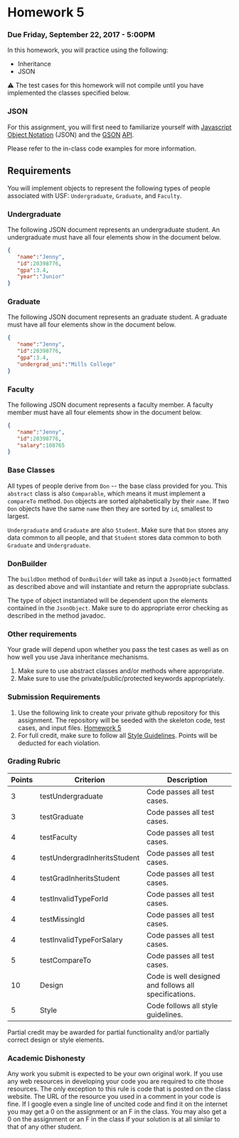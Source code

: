 Homework 5
=========

### Due Friday, September 22, 2017 - 5:00PM

In this homework, you will practice using the following:

- Inheritance
- JSON

:warning: The test cases for this homework will not compile until you have implemented the classes specified below.

### JSON

For this assignment, you will first need to familiarize yourself with [Javascript Object Notation](https://en.wikipedia.org/wiki/JSON) (JSON) and the [GSON](https://github.com/google/gson) [API](https://www.javadoc.io/doc/com.google.code.gson/gson/2.8.1).

Please refer to the in-class code examples for more information.

## Requirements

You will implement objects to represent the following types of people associated with USF: `Undergraduate`, `Graduate`, and `Faculty`.

### Undergraduate

The following JSON document represents an undergraduate student. An undergraduate must have all four elements show in the document below.

```json
{  
   "name":"Jenny",
   "id":20398776,
   "gpa":3.4,
   "year":"Junior"
}	
```
	
### Graduate

The following JSON document represents an graduate student. A graduate must have all four elements show in the document below.

```json
{  
   "name":"Jenny",
   "id":20398776,
   "gpa":3.4,
   "undergrad_uni":"Mills College"
} 
```
 
### Faculty
The following JSON document represents a faculty member. A faculty member must have all four elements show in the document below.

```json
{  
   "name":"Jenny",
   "id":20398776,
   "salary":108765
}
```

### Base Classes
All types of people derive from `Don` -- the base class provided for you. This `abstract` class is also `Comparable`, which means it must implement a `compareTo` method. `Don` objects are sorted alphabetically by their `name`. If two `Don` objects have the same `name` then they are sorted by `id`, smallest to largest. 

`Undergraduate` and `Graduate` are also `Student`. Make sure that `Don` stores any data common to all people, and that `Student` stores data common to both `Graduate` and `Undergraduate`.

### DonBuilder

The `buildDon` method of `DonBuilder` will take as input a `JsonObject` formatted as described above and will instantiate and return the appropriate subclass. 

The type of object instantiated will be dependent upon the elements contained in the `JsonObject`. Make sure to do appropriate error checking as described in the method javadoc.

### Other requirements
Your grade will depend upon whether you pass the test cases as well as on how well you use Java inheritance mechanisms. 

1. Make sure to use abstract classes and/or methods where appropriate.
2. Make sure to use the private/public/protected keywords appropriately.

### Submission Requirements

1. Use the following link to create your private github repository for this assignment. The repository will be seeded with the skeleton code, test cases, and input files. [Homework 5](https://classroom.github.com/a/eKOOqsIf)
2. For full credit, make sure to follow all [Style Guidelines](https://github.com/CS514-F17/notes/blob/master/Admin/style.md). Points will be deducted for each violation.

### Grading Rubric

| Points | Criterion | Description |
| ------ | -------- | -------- |  
| 3 | testUndergraduate | Code passes all test cases. |
| 3 | testGraduate | Code passes all test cases. |
| 4 | testFaculty | Code passes all test cases. |
| 4 | testUndergradInheritsStudent | Code passes all test cases. |
| 4 | testGradInheritsStudent | Code passes all test cases. |
| 4 | testInvalidTypeForId | Code passes all test cases. |
| 4 | testMissingId | Code passes all test cases. |
| 4 | testInvalidTypeForSalary | Code passes all test cases. |
| 5 | testCompareTo | Code passes all test cases. |
| 10 | Design  | Code is well designed and follows all specifications. |
| 5 | Style | Code follows all style guidelines. |

Partial credit may be awarded for partial functionality and/or partially correct design or style elements.

### Academic Dishonesty

Any work you submit is expected to be your own original work. If you use any web resources in developing your code you are required to cite those resources. The only exception to this rule is code that is posted on the class website. The URL of the resource you used in a comment in your code is fine. If I google even a single line of uncited code and find it on the internet you may get a 0 on the assignment or an F in the class. You may also get a 0 on the assignment or an F in the class if your solution is at all similar to that of any other student.
